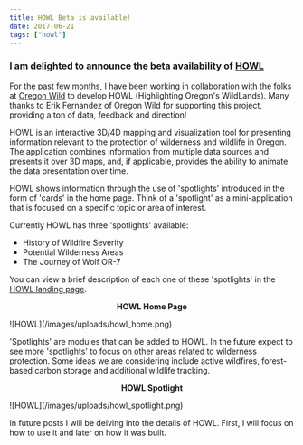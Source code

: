 ```yaml
---
title: HOWL Beta is available!
date: 2017-06-21
tags: ["howl"]
---
```

### I am delighted to announce the beta availability of [HOWL](https://oregonhowl.org)

For the past few months, I have been working in collaboration with the folks at [Oregon Wild](http://oregonwild.org/) to develop HOWL (Highlighting Oregon's WildLands). Many thanks to Erik Fernandez of Oregon Wild for supporting this project, providing a ton of data, feedback and direction!

<!--more-->

HOWL is an interactive 3D/4D mapping and visualization tool for presenting information relevant to the protection of wilderness and wildlife in Oregon. The application combines information from multiple data sources and presents it over 3D maps, and, if applicable, provides the ability to animate the data presentation over time.

HOWL shows information through the use of 'spotlights' introduced in the form of 'cards' in the home page. Think of a 'spotlight' as a mini-application that is focused on a specific topic or area of interest.

Currently HOWL has three 'spotlights' available:

* History of Wildfire Severity
* Potential Wilderness Areas
* The Journey of Wolf OR-7

You can view a brief description of each one of these 'spotlights' in the [HOWL landing page](http://oregonhowl.org).

<p align="center"><b>HOWL Home Page</b></p>
![HOWL](/images/uploads/howl_home.png)

'Spotlights' are modules that can be added to HOWL. In the future expect to see more 'spotlights' to focus on other areas related to wilderness protection. Some ideas we are considering include active wildfires, forest-based carbon storage and additional wildlife tracking.

<p align="center"><b>HOWL Spotlight</b></p>
![HOWL](/images/uploads/howl_spotlight.png)

In future posts I will be delving into the details of HOWL. First, I will focus on how to use it and later on how it was built.
